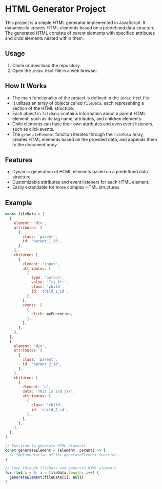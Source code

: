 # HTML Generator Project

This project is a simple HTML generator implemented in JavaScript. It dynamically creates HTML elements based on a predefined data structure. The generated HTML consists of parent elements with specified attributes and child elements nested within them.

## Usage

1. Clone or download the repository.
2. Open the `index.html` file in a web browser.

## How It Works

- The main functionality of the project is defined in the `index.html` file.
- It utilizes an array of objects called `fileData`, each representing a section of the HTML structure.
- Each object in `fileData` contains information about a parent HTML element, such as its tag name, attributes, and children elements.
- Child elements can have their own attributes and even event listeners, such as click events.
- The `generateElement` function iterates through the `fileData` array, creates HTML elements based on the provided data, and appends them to the document body.

## Features

- Dynamic generation of HTML elements based on a predefined data structure.
- Customizable attributes and event listeners for each HTML element.
- Easily extendable for more complex HTML structures.

## Example

```javascript
const fileData = [
  {
    element: 'div',
    attributes: [
      {
        class: 'parent',
        id: 'parent_1_id',
      },
    ],
    children: [
      {
        element: 'input',
        attributes: [
          {
            type: 'button',
            value: 'Try It!',
            class: 'child',
            id: 'child_1_id',
          },
        ],
        events: [
          {
            click: myFuncntion,
          },
        ],
      },
    ],
  },
  {
    element: 'div',
    attributes: [
      {
        class: 'parent',
        id: 'parent_2_id',
      },
    ],
    children: [
      {
        element: 'p',
        data: 'This is 2nd jsx',
        attributes: [
          {
            class: 'child',
            id: 'child_2_id',
          },
        ],
      },
    ],
  },
]

// Function to generate HTML elements
const generateElement = (element, parent) => {
  // Implementation of the generateElement function...
}

// Loop through fileData and generate HTML elements
for (let i = 0; i < fileData.length; i++) {
  generateElement(fileData[i], null)
}
